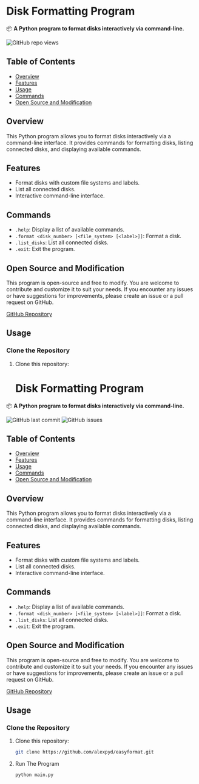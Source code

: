 # Disk Formatting Program

📦 **A Python program to format disks interactively via command-line.**

![GitHub repo views](https://img.shields.io/github/views/yourusername/disk-formatting-program)

## Table of Contents

- [Overview](#overview)
- [Features](#features)
- [Usage](#usage)
- [Commands](#commands)
- [Open Source and Modification](#open-source-and-modification)

## Overview

This Python program allows you to format disks interactively via a command-line interface. It provides commands for formatting disks, listing connected disks, and displaying available commands.

## Features

- Format disks with custom file systems and labels.
- List all connected disks.
- Interactive command-line interface.


## Commands

- `.help`: Display a list of available commands.
- `.format <disk_number> [<file_system> [<label>]]`: Format a disk.
- `.list_disks`: List all connected disks.
- `.exit`: Exit the program.

## Open Source and Modification

This program is open-source and free to modify. You are welcome to contribute and customize it to suit your needs. If you encounter any issues or have suggestions for improvements, please create an issue or a pull request on GitHub.

[GitHub Repository](https://github.com/alexpyd/easyformat)

## Usage

### Clone the Repository

1. Clone this repository:

   # Disk Formatting Program

📦 **A Python program to format disks interactively via command-line.**

![GitHub last commit](https://img.shields.io/github/last-commit/yourusername/disk-formatting-program)
![GitHub issues](https://img.shields.io/github/issues/yourusername/disk-formatting-program)

## Table of Contents

- [Overview](#overview)
- [Features](#features)
- [Usage](#usage)
- [Commands](#commands)
- [Open Source and Modification](#open-source-and-modification)

## Overview

This Python program allows you to format disks interactively via a command-line interface. It provides commands for formatting disks, listing connected disks, and displaying available commands.

## Features

- Format disks with custom file systems and labels.
- List all connected disks.
- Interactive command-line interface.


## Commands

- `.help`: Display a list of available commands.
- `.format <disk_number> [<file_system> [<label>]]`: Format a disk.
- `.list_disks`: List all connected disks.
- `.exit`: Exit the program.

## Open Source and Modification

This program is open-source and free to modify. You are welcome to contribute and customize it to suit your needs. If you encounter any issues or have suggestions for improvements, please create an issue or a pull request on GitHub.

[GitHub Repository](https://github.com/alexpyd/easyformat)

## Usage

### Clone the Repository

1. Clone this repository:

   ```bash
   git clone https://github.com/alexpyd/easyformat.git

2. Run The Program

   ```bash
   python main.py
